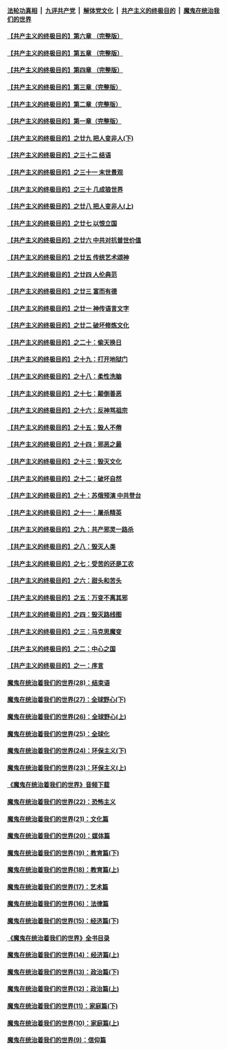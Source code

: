 

####  [法轮功真相](../../../../basic/blob/master/README.md?t=04201101) &nbsp;|&nbsp; [九评共产党](../../../../9ping.md/blob/master/README.md?t=04201101) &nbsp;|&nbsp; [解体党文化](../../../../jtdwh.md/blob/master/README.md?t=04201101)  &nbsp;|&nbsp; [共产主义的终极目的](../../../../gczydzjmd.md/blob/master/README.md?t=04201101) &nbsp;|&nbsp; [魔鬼在统治我们的世界](../../../../mgztzwmdsj.md/blob/master/README.md?t=04201101) 

#### [【共产主义的终极目的】第六章 （完整版）](../pages/nsc422/n11428913.md?t=04201101) 

#### [【共产主义的终极目的】第五章 （完整版）](../pages/nsc422/n11428912.md?t=04201101) 

#### [【共产主义的终极目的】第四章 （完整版）](../pages/nsc422/n11428907.md?t=04201101) 

#### [【共产主义的终极目的】第三章（完整版）](../pages/nsc422/n11428848.md?t=04201101) 

#### [【共产主义的终极目的】第二章（完整版）](../pages/nsc422/n11428831.md?t=04201101) 

#### [【共产主义的终极目的】第一章（完整版）](../pages/nsc422/n11417651.md?t=04201101) 

#### [【共产主义的终极目的】之廿九 把人变非人(下)](../pages/nsc422/n11344140.md?t=04201101) 

#### [【共产主义的终极目的】之三十二 结语](../pages/nsc422/n11360535.md?t=04201101) 

#### [【共产主义的终极目的】之三十一 末世景观](../pages/nsc422/n11351129.md?t=04201101) 

#### [【共产主义的终极目的】之三十 几成狼世界](../pages/nsc422/n11348280.md?t=04201101) 

#### [【共产主义的终极目的】之廿八 把人变非人(上)](../pages/nsc422/n11340492.md?t=04201101) 

#### [【共产主义的终极目的】之廿七 以恨立国](../pages/nsc422/n11336944.md?t=04201101) 

#### [【共产主义的终极目的】之廿六 中共对抗普世价值](../pages/nsc422/n11324785.md?t=04201101) 

#### [【共产主义的终极目的】之廿五 传统艺术颂神](../pages/nsc422/n11296396.md?t=04201101) 

#### [【共产主义的终极目的】之廿四 人伦典范](../pages/nsc422/n11296397.md?t=04201101) 

#### [【共产主义的终极目的】之廿三 富而有德](../pages/nsc422/n11283598.md?t=04201101) 

#### [【共产主义的终极目的】之廿一 神传语言文字](../pages/nsc422/n11263265.md?t=04201101) 

#### [【共产主义的终极目的】之廿二 破坏修炼文化](../pages/nsc422/n11245728.md?t=04201101) 

#### [【共产主义的终极目的】之二十：偷天换日](../pages/nsc422/n11238846.md?t=04201101) 

#### [【共产主义的终极目的】之十九：打开地狱门](../pages/nsc422/n11206376.md?t=04201101) 

#### [【共产主义的终极目的】之十八：柔性洗脑](../pages/nsc422/n11199994.md?t=04201101) 

#### [【共产主义的终极目的】之十七：颠倒善恶](../pages/nsc422/n11179782.md?t=04201101) 

#### [【共产主义的终极目的】之十六：反神骂祖宗](../pages/nsc422/n11166798.md?t=04201101) 

#### [【共产主义的终极目的】之十五：毁人不倦](../pages/nsc422/n11166792.md?t=04201101) 

#### [【共产主义的终极目的】之十四：邪恶之最](../pages/nsc422/n11150249.md?t=04201101) 

#### [【共产主义的终极目的】之十三：毁灭文化](../pages/nsc422/n11135227.md?t=04201101) 

#### [【共产主义的终极目的】之十二：破坏自然](../pages/nsc422/n11135214.md?t=04201101) 

#### [【共产主义的终极目的】之十：苏俄预演 中共登台](../pages/nsc422/n11118424.md?t=04201101) 

#### [【共产主义的终极目的】之十一：屠杀精英](../pages/nsc422/n11118442.md?t=04201101) 

#### [【共产主义的终极目的】之九：共产邪灵一路杀](../pages/nsc422/n11114139.md?t=04201101) 

#### [【共产主义的终极目的】之八：毁灭人类](../pages/nsc422/n11108503.md?t=04201101) 

#### [【共产主义的终极目的】之七：受苦的还是工农](../pages/nsc422/n11101809.md?t=04201101) 

#### [【共产主义的终极目的】之六：甜头和苦头](../pages/nsc422/n11096971.md?t=04201101) 

#### [【共产主义的终极目的】之五：万变不离其邪](../pages/nsc422/n11091285.md?t=04201101) 

#### [【共产主义的终极目的】之四：毁灭路线图](../pages/nsc422/n11086284.md?t=04201101) 

#### [【共产主义的终极目的】之三：马克思魔变](../pages/nsc422/n11061941.md?t=04201101) 

#### [【共产主义的终极目的】之二：中心之国](../pages/nsc422/n11047728.md?t=04201101) 

#### [【共产主义的终极目的】之一：序言](../pages/nsc422/n11086077.md?t=04201101) 

#### [魔鬼在统治着我们的世界(28)：结束语](../pages/nsc422/n10936246.md?t=04201101) 

#### [魔鬼在统治着我们的世界(27)：全球野心(下)](../pages/nsc422/n10928319.md?t=04201101) 

#### [魔鬼在统治着我们的世界(26)：全球野心(上)](../pages/nsc422/n10900318.md?t=04201101) 

#### [魔鬼在统治着我们的世界(25)：全球化](../pages/nsc422/n10788205.md?t=04201101) 

#### [魔鬼在统治着我们的世界(24)：环保主义(下)](../pages/nsc422/n10695307.md?t=04201101) 

#### [魔鬼在统治着我们的世界(23)：环保主义(上)](../pages/nsc422/n10688613.md?t=04201101) 

#### [《魔鬼在统治着我们的世界》音频下载](../pages/nsc422/n10635553.md?t=04201101) 

#### [魔鬼在统治着我们的世界(22)：恐怖主义](../pages/nsc422/n10614727.md?t=04201101) 

#### [魔鬼在统治着我们的世界(21)：文化篇](../pages/nsc422/n10597706.md?t=04201101) 

#### [魔鬼在统治着我们的世界(20)：媒体篇](../pages/nsc422/n10586579.md?t=04201101) 

#### [魔鬼在统治着我们的世界(19)：教育篇(下)](../pages/nsc422/n10564808.md?t=04201101) 

#### [魔鬼在统治着我们的世界(18)：教育篇(上)](../pages/nsc422/n10526970.md?t=04201101) 

#### [魔鬼在统治着我们的世界(17)：艺术篇](../pages/nsc422/n10499093.md?t=04201101) 

#### [魔鬼在统治着我们的世界(16)：法律篇](../pages/nsc422/n10485969.md?t=04201101) 

#### [魔鬼在统治着我们的世界(15)：经济篇(下)](../pages/nsc422/n10469975.md?t=04201101) 

#### [《魔鬼在统治着我们的世界》全书目录](../pages/nsc422/n10464261.md?t=04201101) 

#### [魔鬼在统治着我们的世界(14)：经济篇(上)](../pages/nsc422/n10457370.md?t=04201101) 

#### [魔鬼在统治着我们的世界(13)：政治篇(下)](../pages/nsc422/n10448270.md?t=04201101) 

#### [魔鬼在统治着我们的世界(12)：政治篇(上)](../pages/nsc422/n10444576.md?t=04201101) 

#### [魔鬼在统治着我们的世界(11)：家庭篇(下)](../pages/nsc422/n10440961.md?t=04201101) 

#### [魔鬼在统治着我们的世界(10)：家庭篇(上)](../pages/nsc422/n10435448.md?t=04201101) 

#### [魔鬼在统治着我们的世界(9)：信仰篇](../pages/nsc422/n10432159.md?t=04201101) 


